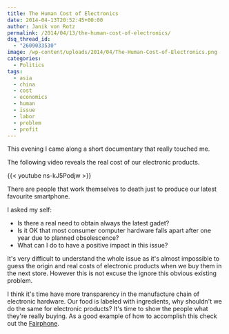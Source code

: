 ```yaml
---
title: The Human Cost of Electronics
date: 2014-04-13T20:52:45+00:00
author: Janik von Rotz
permalink: /2014/04/13/the-human-cost-of-electronics/
dsq_thread_id:
  - "2609033530"
image: /wp-content/uploads/2014/04/The-Human-Cost-of-Electronics.png
categories:
  - Politics
tags:
  - asia
  - china
  - cost
  - economics
  - human
  - issue
  - labor
  - problem
  - profit
---
```

This evening I came along a short documentary that really touched me.

The following video reveals the real cost of our electronic products.
<!--more-->
{{< youtube ns-kJ5Podjw >}}

There are people that work themselves to death just to produce our latest favourite smartphone.

I asked my self:

* Is there a real need to obtain always the latest gadet?
* Is it OK that most consumer computer hardware falls apart after one year due to planned obsolescence?
* What can I do to have a positive impact in this issue?

It's very difficult to understand the whole issue as it's almost impossible to guess the origin and real costs of electronic products when we buy them in the next store.
However this is not excuse the ignore this obvious existing problem.

I think it's time have more transparency in the manufacture chain of electronic hardware.
Our food is labeled with ingredients, why shouldn't we do the same for electronic products? 
It's time to show the people what they're really buying.
As a good example of how to accomplish this check out the [Fairphone](http://www.fairphone.com/).
